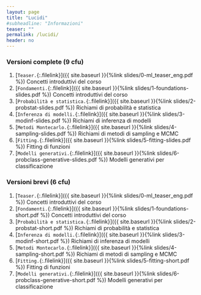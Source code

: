 ```yaml
---
layout: page
title: "Lucidi"
#subheadline: "Informazioni"
teaser: ""
permalink: /lucidi/
header: no
---
```



### Versioni complete (9 cfu)
1. [`Teaser.`{:.filelink}]({{ site.baseurl }}{%link slides/0-ml_teaser_eng.pdf %}) Concetti introduttivi del corso
1. [`Fondamenti.`{:.filelink}]({{ site.baseurl }}{%link slides/1-foundations-slides.pdf %}) Concetti introduttivi del corso
1. [`Probabilità e statistica.`{:.filelink}]({{ site.baseurl }}{%link slides/2-probstat-slides.pdf %}) Richiami di probabilità e statistica
1. [`Inferenza di modelli.`{:.filelink}]({{ site.baseurl }}{%link slides/3-modinf-slides.pdf %}) Richiami di inferenza di modelli
1. [`Metodi Montecarlo.`{:.filelink}]({{ site.baseurl }}{%link slides/4-sampling-slides.pdf %}) Richiami di metodi di sampling e MCMC
1. [`Fitting.`{:.filelink}]({{ site.baseurl }}{%link slides/5-fitting-slides.pdf %}) Fitting di funzioni
1. [`Modelli generativi.`{:.filelink}]({{ site.baseurl }}{%link slides/6-probclass-generative-slides.pdf %}) Modelli generativi per classificazione



### Versioni brevi (6 cfu)
1. [`Teaser.`{:.filelink}]({{ site.baseurl }}{%link slides/0-ml_teaser_eng.pdf %}) Concetti introduttivi del corso
1. [`Fondamenti.`{:.filelink}]({{ site.baseurl }}{%link slides/1-foundations-short.pdf %}) Concetti introduttivi del corso
1. [`Probabilità e statistica.`{:.filelink}]({{ site.baseurl }}{%link slides/2-probstat-short.pdf %}) Richiami di probabilità e statistica
1. [`Inferenza di modelli.`{:.filelink}]({{ site.baseurl }}{%link slides/3-modinf-short.pdf %}) Richiami di inferenza di modelli
1. [`Metodi Montecarlo.`{:.filelink}]({{ site.baseurl }}{%link slides/4-sampling-short.pdf %}) Richiami di metodi di sampling e MCMC
1. [`Fitting.`{:.filelink}]({{ site.baseurl }}{%link slides/5-fitting-short.pdf %}) Fitting di funzioni
1. [`Modelli generativi.`{:.filelink}]({{ site.baseurl }}{%link slides/6-probclass-generative-short.pdf %}) Modelli generativi per classificazione
